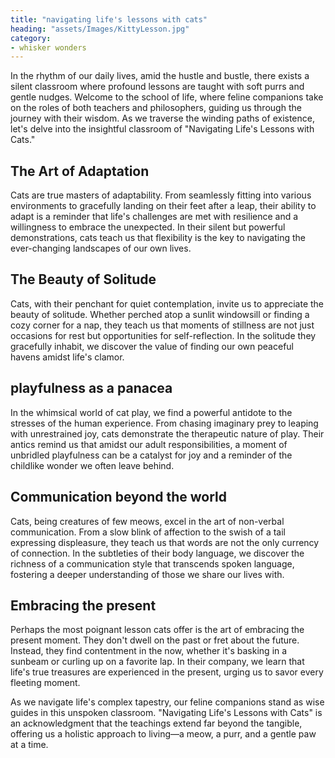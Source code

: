 ```yaml
---
title: "navigating life's lessons with cats"
heading: "assets/Images/KittyLesson.jpg"
category:
- whisker wonders
---
```


In the rhythm of our daily lives, amid the hustle and bustle, there exists a silent classroom where profound lessons are taught with soft purrs and gentle nudges. Welcome to the school of life, where feline companions take on the roles of both teachers and philosophers, guiding us through the journey with their wisdom. As we traverse the winding paths of existence, let's delve into the insightful classroom of "Navigating Life's Lessons with Cats."

## The Art of Adaptation

Cats are true masters of adaptability. From seamlessly fitting into various environments to gracefully landing on their feet after a leap, their ability to adapt is a reminder that life's challenges are met with resilience and a willingness to embrace the unexpected. In their silent but powerful demonstrations, cats teach us that flexibility is the key to navigating the ever-changing landscapes of our own lives.

## The Beauty of Solitude

Cats, with their penchant for quiet contemplation, invite us to appreciate the beauty of solitude. Whether perched atop a sunlit windowsill or finding a cozy corner for a nap, they teach us that moments of stillness are not just occasions for rest but opportunities for self-reflection. In the solitude they gracefully inhabit, we discover the value of finding our own peaceful havens amidst life's clamor.

## playfulness as a panacea

In the whimsical world of cat play, we find a powerful antidote to the stresses of the human experience. From chasing imaginary prey to leaping with unrestrained joy, cats demonstrate the therapeutic nature of play. Their antics remind us that amidst our adult responsibilities, a moment of unbridled playfulness can be a catalyst for joy and a reminder of the childlike wonder we often leave behind.

## Communication beyond the world

Cats, being creatures of few meows, excel in the art of non-verbal communication. From a slow blink of affection to the swish of a tail expressing displeasure, they teach us that words are not the only currency of connection. In the subtleties of their body language, we discover the richness of a communication style that transcends spoken language, fostering a deeper understanding of those we share our lives with.

## Embracing the present

Perhaps the most poignant lesson cats offer is the art of embracing the present moment. They don't dwell on the past or fret about the future. Instead, they find contentment in the now, whether it's basking in a sunbeam or curling up on a favorite lap. In their company, we learn that life's true treasures are experienced in the present, urging us to savor every fleeting moment.

As we navigate life's complex tapestry, our feline companions stand as wise guides in this unspoken classroom. "Navigating Life's Lessons with Cats" is an acknowledgment that the teachings extend far beyond the tangible, offering us a holistic approach to living—a meow, a purr, and a gentle paw at a time.
